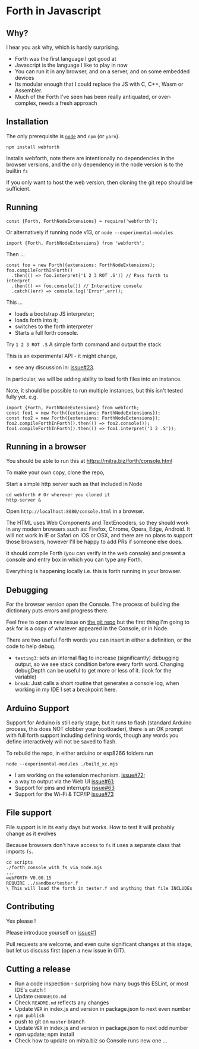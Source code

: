 # Forth in Javascript
## Why?
I hear you ask why, which is hardly surprising. 
* Forth was the first language I got good at
* Javascript is the language I like to play in now
* You can run it in any browser, and on a server, and on some embedded devices
* Its modular enough that I could replace the JS with C, C++, Wasm or Assembler.
* Much of the Forth I've seen has been really antiquated, or over-complex, needs a fresh approach

## Installation
The only prerequisite is [`node`](https://nodejs.org) and `npm` (or `yarn`). 

```
npm install webforth
```
Installs webforth, note there are intentionally no dependencies 
in the browser versions, and the only dependency in the node version is to
the builtin `fs`

If you only want to host the web version, then cloning the git repo should be sufficient.

## Running

```
const {Forth, ForthNodeExtensions} = require('webforth');
```
Or alternatively if running node v13, or `node --experimental-modules`
```
import {Forth, ForthNodeExtensions} from 'webforth';
```
Then ...
```
const foo = new Forth({extensions: ForthNodeExtensions);
foo.compileForthInForth()
  .then(() => foo.interpret('1 2 3 ROT .S')) // Pass forth to interpret
  .then(() => foo.console()) // Interactive console
  .catch((err) => console.log('Error',err));
```
This ... 

* loads a bootstrap JS interpreter; 
* loads forth into it; 
* switches to the forth interpreter
* Starts a full forth console.

Try `1 2 3 ROT .S` A simple forth command and output the stack

This is an experimental API - it might change, 
- see any discussion in: [issue#23](https://github.com/mitra42/webForth/issues/23).

In particular, we will be adding ability to load forth files into an instance.

Note, it should be possible to run multiple instances, but this isn't tested fully yet.
e.g. 
```
import {Forth, ForthNodeExtensions} from webforth;
const foo1 = new Forth({extensions: ForthNodeExtensions});
const foo2 = new Forth({extensions: ForthNodeExtensions});
foo2.compileForthInForth().then(() => foo2.console());
foo1.compileForthInForth().then(() => foo1.interpret('1 2 .S'));
```
## Running in a browser

You should be able to run this at https://mitra.biz/forth/console.html

To make your own copy, clone the repo,

Start a simple http server such as that included in Node
```
cd webforth # Or wherever you cloned it
http-server &
```
Open `http://localhost:8080/console.html` in a browser. 

The HTML uses Web Components and TextEncoders, so they should work in any modern browsers such as:
Firefox, Chrome, Opera, Edge, Android. 
It will not work in IE or Safari on IOS or OSX, and there are no plans to support those browsers, 
however I'll be happy to add PRs if someone else does.

It should compile Forth (you can verify in the web console) and present a console and entry box
in which you can type any Forth. 

Everything is happening locally i.e. this is forth running in your browser.

## Debugging

For the browser version open the Console. 
The process of building the dictionary puts errors and progress there. 

Feel free to open a new issue on [the git repo](https://github.com/mitra42/webforth/issues) 
but the first thing I'm going to ask for is a copy of whatever appeared in the Console,
or in Node.

There are two useful Forth words you can insert in either a definition, or the code to help debug.
* `testing3`: sets an internal flag to increase (significantly) debugging output, so we 
    see stack condition before every forth word. 
    Changing debugDepth can be useful to get more or less of it. (look for the variable)
* `break`: Just calls a short routine that generates a console log, when working in my IDE 
    I set a breakpoint here. 
## Arduino Support

Support for Arduino is still early stage, 
but it runs to flash (standard Arduino process, this does NOT clobber your bootloader),
there is an OK prompt with full forth support including defining words, 
though any words you define interactively will not be saved to flash.

To rebuild the repo, in either arduino or esp8266 folders run
```
node --experimental-modules ./build_xc.mjs
```
* I am working on the extension mechanism. [issue#72](https://github.com/mitra42/webForth/issues/72);
* a way to output via the Web UI [issue#61](https://github.com/mitra42/webForth/issues/61);
* Support for pins and interrupts [issue#63](https://github.com/mitra42/webForth/issues/63)
* Support for the Wi-Fi & TCP/IP [issue#73](https://github.com/mitra42/webForth/issues/73)

## File support
File support is in its early days but works.
How to test it will probably change as it evolves

Because browsers don't have access to `fs` it uses a separate class
that imports `fs`.
```
cd scripts
./forth_console_with_fs_via_node.mjs
...
webFORTH V0.00.15
REQUIRE ../sandbox/tester.f
\ This will load the forth in tester.f and anything that file INCLUDEs
```
## Contributing

Yes please ! 

Please introduce yourself on [issue#1](https://github.com/mitra42/webforth/issues/1)

Pull requests are welcome, and even quite significant changes at this stage, 
but let us discuss first (open a new issue in GIT). 

## Cutting a release 
* Run a code inspection - surprising how many bugs this ESLint, or most IDE's catch ! 
* Update `CHANGELOG.md`
* Check `README.md` reflects any changes
* Update `VER` in index.js and version in package.json to next even number
* `npm publish`
* push to git on `master` branch
* Update `VER` in index.js and version in package.json to next odd number
* npm update; npm install
* Check how to update on mitra.biz so Console runs new one ... 
